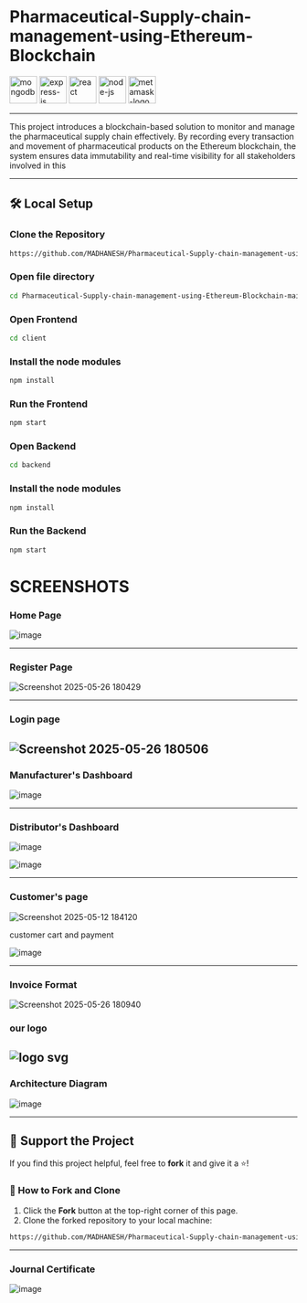 # Pharmaceutical-Supply-chain-management-using-Ethereum-Blockchain

<img width="48" height="48" src="https://img.icons8.com/color/48/mongodb.png" alt="mongodb"/>  <img width="48" height="48" src="https://img.icons8.com/fluency/48/express-js.png" alt="express-js"/>  <img width="48" height="48" src="https://img.icons8.com/plasticine/100/react.png" alt="react"/>  <img width="48" height="48" src="https://img.icons8.com/fluency/48/node-js.png" alt="node-js"/>  <img width="48" height="48" src="https://img.icons8.com/color/48/metamask-logo.png" alt="metamask-logo"/>

---

 This project introduces a blockchain-based solution to monitor and manage the pharmaceutical supply chain effectively. By
 recording every transaction and movement of pharmaceutical products on the Ethereum blockchain, the system ensures data
 immutability and real-time visibility for all stakeholders involved in this

---

## 🛠️ Local Setup  


### Clone the Repository  
```bash
https://github.com/MADHANESH/Pharmaceutical-Supply-chain-management-using-Ethereum-Blockchain-main.git
```
### Open file directory
```bash
cd Pharmaceutical-Supply-chain-management-using-Ethereum-Blockchain-main
```
### Open Frontend
```bash
cd client
```
### Install the node modules
```bash
npm install 
```
### Run the Frontend
```bash
npm start
```

### Open Backend
```bash
cd backend
```
### Install the node modules
```bash
npm install
```

### Run the Backend
```bash
npm start
```

# SCREENSHOTS
### Home Page
![image](https://github.com/user-attachments/assets/d9271ddc-8aff-415b-b9d7-2a511c7f8b6b)

---
### Register Page
![Screenshot 2025-05-26 180429](https://github.com/user-attachments/assets/f96392b8-c080-4aac-9919-9d9ca8e2d1ff)

---
### Login page 
![Screenshot 2025-05-26 180506](https://github.com/user-attachments/assets/e54b4b30-c811-4bfa-89f0-7f1094569f92)
---
### Manufacturer's Dashboard
![image](https://github.com/user-attachments/assets/05dc50f9-366e-4ea5-90f0-e4b2d98e8478)

---
### Distributor's  Dashboard
![image](https://github.com/user-attachments/assets/fa29eec1-32a1-4b35-9c50-8ea624db2a1e)


![image](https://github.com/user-attachments/assets/dc59f8f4-263e-4e56-a4fe-b6b626360e1d)



---
### Customer's page

![Screenshot 2025-05-12 184120](https://github.com/user-attachments/assets/fae8e9da-eed6-46fe-8cf3-56b04121c8e7)


customer cart and payment

![image](https://github.com/user-attachments/assets/083bd946-01f7-4228-8d98-d29c1c002d24)




---
### Invoice Format


![Screenshot 2025-05-26 180940](https://github.com/user-attachments/assets/8bc1eb62-a02c-4cd6-aef8-739234d18416)

### our logo

![logo svg](https://github.com/user-attachments/assets/89b54ae1-8e64-4c56-b8dc-29df421c22e3)
---
### Architecture Diagram

![image](https://github.com/user-attachments/assets/6675f2ad-1a6e-44d9-856f-b3984166be49)



---
## 🌟 Support the Project  
If you find this project helpful, feel free to **fork** it and give it a ⭐️!  

### 📌 How to Fork and Clone  
1. Click the **Fork** button at the top-right corner of this page.  
2. Clone the forked repository to your local machine:  
```bash
https://github.com/MADHANESH/Pharmaceutical-Supply-chain-management-using-Ethereum-Blockchain-main.git
```
---
### Journal Certificate
![image](https://github.com/user-attachments/assets/bc589d2f-94e2-4825-a52b-921319018854)





